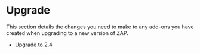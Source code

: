 # Upgrade #

This section details the changes you need to make to any add-ons you have created when upgrading to a new version of ZAP.

  * [Upgrade to 2.4](Upgrade_2_4.md)